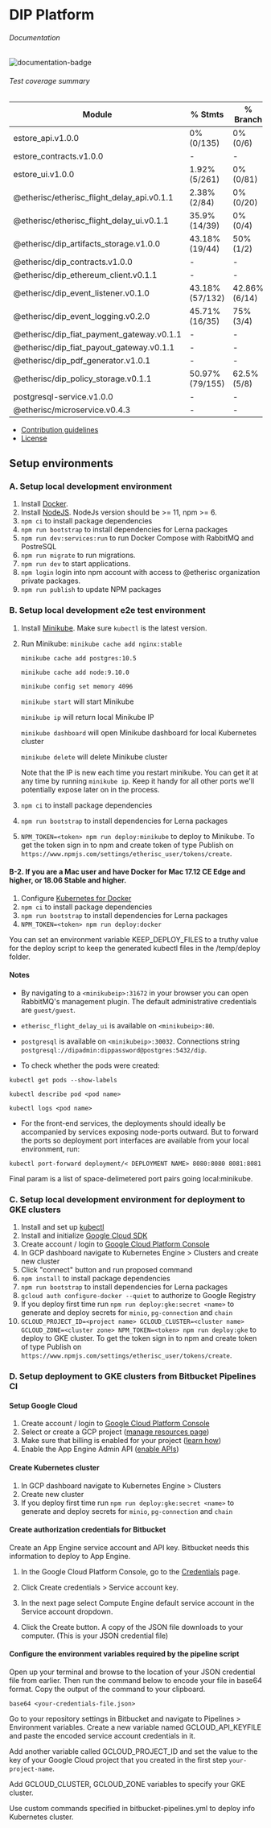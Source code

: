 # DIP Platform

###### Documentation
![documentation-badge](https://img.shields.io/badge/Documentation-53.3%25%20%28218%2F409%29-yellow.svg)

###### Test coverage summary

Module         | % Stmts       | % Branch      | % Funcs       | % Lines
-------------- | --------------| --------------| --------------| --------------
estore_api.v1.0.0 | 0% (0/135) | 0% (0/6) | 0% (0/29) | 0% (0/135)
estore_contracts.v1.0.0 | - | - | - | -
estore_ui.v1.0.0 | 1.92% (5/261) | 0% (0/81) | 2.33% (1/43) | 2.06% (5/243)
@etherisc/etherisc_flight_delay_api.v0.1.1 | 2.38% (2/84) | 0% (0/20) | 3.33% (1/30) | 2.86% (2/70)
@etherisc/etherisc_flight_delay_ui.v0.1.1 | 35.9% (14/39) | 0% (0/4) | 30.77% (4/13) | 40% (14/35)
@etherisc/dip_artifacts_storage.v1.0.0 | 43.18% (19/44) | 50% (1/2) | 33.33% (3/9) | 48.72% (19/39)
@etherisc/dip_contracts.v1.0.0 | - | - | - | -
@etherisc/dip_ethereum_client.v0.1.1 | - | - | - | -
@etherisc/dip_event_listener.v0.1.0 | 43.18% (57/132) | 42.86% (6/14) | 44.44% (12/27) | 45.9% (56/122)
@etherisc/dip_event_logging.v0.2.0 | 45.71% (16/35) | 75% (3/4) | 54.55% (6/11) | 51.61% (16/31)
@etherisc/dip_fiat_payment_gateway.v0.1.1 | - | - | - | -
@etherisc/dip_fiat_payout_gateway.v0.1.1 | - | - | - | -
@etherisc/dip_pdf_generator.v1.0.1 | - | - | - | -
@etherisc/dip_policy_storage.v0.1.1 | 50.97% (79/155) | 62.5% (5/8) | 41.46% (17/41) | 55.24% (79/143)
postgresql-service.v1.0.0 | - | - | - | -
@etherisc/microservice.v0.4.3 | - | - | - | -
[endOfCoverageTable]: #



* [Contribution guidelines](CONTRIBUTION.md)
* [License](LICENSE)

## Setup environments

### A. Setup local development environment
1. Install [Docker](https://docs.docker.com/install/#supported-platforms).
2. Install [NodeJS](https://nodejs.org/en/). NodeJs version should be >= 11, npm >= 6.
3. `npm ci` to install package dependencies
4. `npm run bootstrap` to install dependencies for Lerna packages
5. `npm run dev:services:run` to run Docker Compose with RabbitMQ and PostreSQL
6. `npm run migrate` to run migrations.
7. `npm run dev` to start applications.
8. `npm login` login into npm account with access to @etherisc organization private packages.
9. `npm run publish` to update NPM packages

### B. Setup local development e2e test environment
1. Install [Minikube](https://kubernetes.io/docs/tasks/tools/install-minikube/). Make sure `kubectl` is the latest version.
2. Run Minikube:
    `minikube cache add nginx:stable`

    `minikube cache add postgres:10.5`

    `minikube cache add node:9.10.0`

    `minikube config set memory 4096`

    `minikube start` will start Minikube
    
    `minikube ip` will return local Minikube IP
    
    `minikube dashboard` will open Minikube dashboard for local Kubernetes cluster
    
    `minikube delete` will delete Minikube cluster

    Note that the IP is new each time you restart minikube. You can get it at any time by running `minikube ip`.
    Keep it handy for all other ports we'll potentially expose later on in the process.
3. `npm ci` to install package dependencies

4. `npm run bootstrap` to install dependencies for Lerna packages

5. `NPM_TOKEN=<token> npm run deploy:minikube` to deploy to Minikube. To get the token sign in to npm and create token of type Publish on `https://www.npmjs.com/settings/etherisc_user/tokens/create`.

#### B-2. If you are a Mac user and have Docker for Mac 17.12 CE Edge and higher, or 18.06 Stable and higher. 
1. Configure [Kubernetes for Docker](https://docs.docker.com/docker-for-mac/#kubernetes)
2. `npm ci` to install package dependencies
3. `npm run bootstrap` to install dependencies for Lerna packages
4. `NPM_TOKEN=<token> npm run deploy:docker` 

You can set an environment variable KEEP_DEPLOY_FILES to a truthy value for the deploy script to keep the generated kubectl files in the /temp/deploy folder.

#### Notes
- By navigating to a `<minikubeip>:31672` in your browser you can open RabbitMQ's management plugin. The default administrative credentials are `guest/guest`.

- `etherisc_flight_delay_ui` is available on `<minikubeip>:80`.

- `postgresql` is available on `<minikubeip>:30032`. Connections string `postgresql://dipadmin:dippassword@postgres:5432/dip`.

- To check whether the pods were created:

`kubectl get pods --show-labels`

`kubectl describe pod <pod name>`

`kubectl logs <pod name>`

- For the front-end services, the deployments should ideally be accompanied by services exposing node-ports outward. 
But to forward the ports so deployment port interfaces are available from your local environment, run:

`kubectl port-forward deployment/< DEPLOYMENT NAME> 8080:8080 8081:8081`

Final param is a list of space-delimetered port pairs going local:minikube.
    
    
### C. Setup local development environment for deployment to GKE clusters
1. Install and set up [kubectl](https://kubernetes.io/docs/tasks/tools/install-kubectl/)
2. Install and initialize [Google Cloud SDK](https://cloud.google.com/sdk/docs/quickstarts)
3. Create account / login to [Google Cloud Platform Console](https://console.cloud.google.com)
4. In GCP dashboard navigate to Kubernetes Engine > Clusters and create new cluster
5. Click "connect" button and run proposed command
6. `npm install` to install package dependencies
7. `npm run bootstrap` to install dependencies for Lerna packages
8. `gcloud auth configure-docker --quiet` to authorize to Google Registry
9. If you deploy first time run `npm run deploy:gke:secret <name>` to generate and deploy secrets for `minio`, `pg-connection` and `chain`
10. `GCLOUD_PROJECT_ID=<project name> GCLOUD_CLUSTER=<cluster name> GCLOUD_ZONE=<cluster zone> NPM_TOKEN=<token> npm run deploy:gke` to deploy to GKE cluster.  To get the token sign in to npm and create token of type Publish on `https://www.npmjs.com/settings/etherisc_user/tokens/create`.

### D. Setup deployment to GKE clusters from Bitbucket Pipelines CI

#### Setup Google Cloud
1. Create account / login to [Google Cloud Platform Console](https://console.cloud.google.com)
2. Select or create a GCP project ([manage resources page](https://console.cloud.google.com/cloud-resource-manager))
3. Make sure that billing is enabled for your project ([learn how](https://cloud.google.com/billing/docs/how-to/modify-project))
4. Enable the App Engine Admin API ([enable APIs](https://console.cloud.google.com/flows/enableapi?apiid=appengine))

#### Create Kubernetes cluster
1. In GCP dashboard navigate to Kubernetes Engine > Clusters
2. Create new cluster
3. If you deploy first time run `npm run deploy:gke:secret <name>` to generate and deploy secrets for `minio`, `pg-connection` and `chain`

#### Create authorization credentials for Bitbucket
Create an App Engine service account and API key. Bitbucket needs this information to deploy to App Engine.

1. In the Google Cloud Platform Console, go to the [Credentials](https://console.cloud.google.com/apis/credentials) page.

2. Click Create credentials > Service account key.

3. In the next page select Compute Engine default service account in the Service account dropdown.

4. Click the Create button. A copy of the JSON file downloads to your computer. (This is your JSON credential file)

#### Configure the environment variables required by the pipeline script
Open up your terminal and browse to the location of your JSON credential file from earlier. Then run the command below to encode your file in base64 format. Copy the output of the command to your clipboard.

`base64 <your-credentials-file.json>`

Go to your repository settings in Bitbucket and navigate to Pipelines > Environment variables. Create a new variable named GCLOUD_API_KEYFILE and paste the encoded service account credentials in it.

Add another variable called GCLOUD_PROJECT_ID and set the value to the key of your Google Cloud project that you created in the first step `your-project-name`.

Add GCLOUD_CLUSTER, GCLOUD_ZONE variables to specify your GKE cluster.

Use custom commands specified in bitbucket-pipelines.yml to deploy info Kubernetes cluster.
